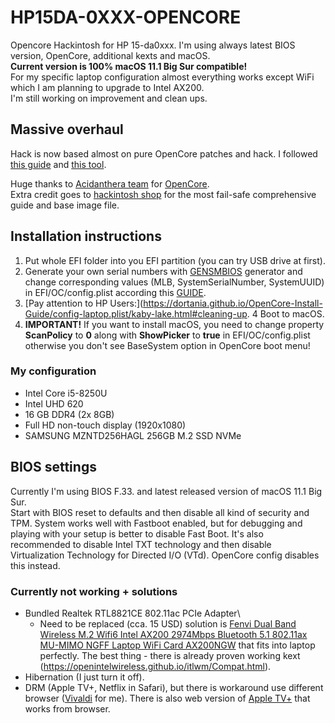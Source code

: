 # HP15DA-0XXX-OPENCORE
Opencore Hackintosh for HP 15-da0xxx. I'm using always latest BIOS version, OpenCore, additional kexts and macOS.\
**Current version is 100% macOS 11.1 Big Sur compatible!**\
For my specific laptop configuration almost everything works except WiFi which I am planning to upgrade to Intel AX200.\
I'm still working on improvement and clean ups.

## Massive overhaul
Hack is now based almost on pure OpenCore patches and hack. I followed [this guide](https://dortania.github.io/OpenCore-Install-Guide/) and [this tool](https://opencore.slowgeek.com/). 

Huge thanks to [Acidanthera team](https://github.com/acidanthera) for [OpenCore](https://github.com/acidanthera/OpenCorePkg).\
Extra credit goes to [hackintosh shop](https://www.hackintoshshop.com/2810/hackintosh-big-sur-guide/) for the most fail-safe comprehensive guide and base image file.

## Installation instructions

1. Put whole EFI folder into you EFI partition (you can try USB drive at first).
2. Generate your own serial numbers with [GENSMBIOS](https://github.com/corpnewt/GenSMBIOS) generator and change corresponding values (MLB, SystemSerialNumber, SystemUUID) in EFI/OC/config.plist according this [GUIDE](https://dortania.github.io/OpenCore-Install-Guide/config-laptop.plist/kaby-lake.html#starting-point).
3. [Pay attention to HP Users:](https://dortania.github.io/OpenCore-Install-Guide/config-laptop.plist/kaby-lake.html#cleaning-up.
4 Boot to macOS.
5. **IMPORTANT!** If you want to install macOS, you need to change property **ScanPolicy** to **0** along with **ShowPicker** to **true** in EFI/OC/config.plist otherwise you don't see BaseSystem option in OpenCore boot menu!

### My configuration

- Intel Core i5-8250U
- Intel UHD 620
- 16 GB DDR4 (2x 8GB)
- Full HD non-touch display (1920x1080)
- SAMSUNG MZNTD256HAGL 256GB M.2 SSD NVMe

## BIOS settings

Currently I'm using BIOS F.33. and latest released version of macOS 11.1 Big Sur.\
Start with BIOS reset to defaults and then disable all kind of security and TPM.
System works well with Fastboot enabled, but for debugging and playing with your setup is better to disable Fast Boot.
It's also recommended to disable Intel TXT technology and then disable Virtualization Technology for Directed I/O (VTd). OpenCore config disables this instead.

### Currently not working + solutions

- Bundled Realtek RTL8821CE 802.11ac PCIe Adapter\
  - Need to be replaced (cca. 15 USD) solution is [Fenvi Dual Band Wireless M.2 Wifi6 Intel AX200 2974Mbps Bluetooth 5.1 802.11ax MU-MIMO NGFF Laptop WiFi Card AX200NGW](https://www.aliexpress.com/item/4000563277082.html?spm=a2g0o.productlist.0.0.4b394d15rRh1vt&algo_pvid=cb56b6f4-8257-4db8-ab80-e0234487d7cf&algo_expid=cb56b6f4-8257-4db8-ab80-e0234487d7cf-8&btsid=0b0a555816095040205066880eafad&ws_ab_test=searchweb0_0,searchweb201602_,searchweb201603_) that fits into laptop perfectly. The best thing - there is already proven working kext (https://openintelwireless.github.io/itlwm/Compat.html).
- Hibernation (I just turn it off).
- DRM (Apple TV+, Netflix in Safari), but there is workaround use different browser ([Vivaldi](https://vivaldi.com) for me). There is also web version of [Apple TV+](https://tv.apple.com) that works from browser.
